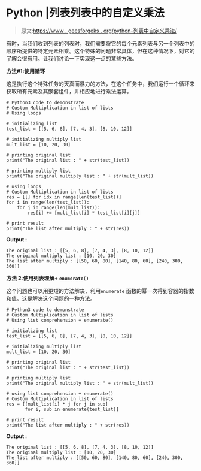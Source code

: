 # Python |列表列表中的自定义乘法

> 原文:[https://www . geesforgeks . org/python-列表中自定义乘法/](https://www.geeksforgeeks.org/python-custom-multiplication-in-list-of-lists/)

有时，当我们收到列表的列表时，我们需要将它的每个元素列表与另一个列表中的顺序所提供的特定元素相乘。这个特殊的问题非常具体，但在这种情况下，对它的了解会很有用。让我们讨论一下实现这一点的某些方法。

**方法#1:使用循环**

这是执行这个特殊任务的天真而暴力的方法，在这个任务中，我们运行一个循环来获取所有元素及其嵌套组件，并相应地进行乘法运算。

```
# Python3 code to demonstrate
# Custom Multiplication in list of lists
# Using loops

# initializing list
test_list = [[5, 6, 8], [7, 4, 3], [8, 10, 12]]

# initializing multiply list 
mult_list = [10, 20, 30]

# printing original list
print("The original list : " + str(test_list))

# printing multiply list
print("The original multiply list : " + str(mult_list))

# using loops
# Custom Multiplication in list of lists
res = [[] for idx in range(len(test_list))]
for i in range(len(test_list)):
    for j in range(len(mult_list)):
        res[i] += [mult_list[i] * test_list[i][j]]

# print result
print("The list after multiply : " + str(res))
```

**Output :**

```
The original list : [[5, 6, 8], [7, 4, 3], [8, 10, 12]]
The original multiply list : [10, 20, 30]
The list after multiply : [[50, 60, 80], [140, 80, 60], [240, 300, 360]]

```

**方法 2:使用列表理解+ `enumerate()`**

这个问题也可以用更短的方法解决，利用`enumerate` 函数的幂一次得到容器的指数和值。这是解决这个问题的一种方法。

```
# Python3 code to demonstrate
# Custom Multiplication in list of lists
# Using list comprehension + enumerate()

# initializing list
test_list = [[5, 6, 8], [7, 4, 3], [8, 10, 12]]

# initializing multiply list 
mult_list = [10, 20, 30]

# printing original list
print("The original list : " + str(test_list))

# printing multiply list
print("The original multiply list : " + str(mult_list))

# using list comprehension + enumerate()
# Custom Multiplication in list of lists
res = [[mult_list[i] * j for j in sub] 
       for i, sub in enumerate(test_list)]

# print result
print("The list after multiply : " + str(res))
```

**Output :**

```
The original list : [[5, 6, 8], [7, 4, 3], [8, 10, 12]]
The original multiply list : [10, 20, 30]
The list after multiply : [[50, 60, 80], [140, 80, 60], [240, 300, 360]]

```